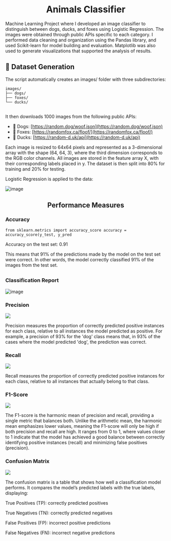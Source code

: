<h1 align="center">Animals Classifier</h1>

<p>Machine Learning Project where I developed an image classifier to distinguish between dogs, ducks, and foxes using Logistic Regression. The images were obtained through public APIs specific to each category. I performed data cleaning and organization using the Pandas library, and used Scikit-learn for model building and evaluation. Matplotlib was also used to generate visualizations that supported the analysis of results.</p>

<h2>📁 Dataset Generation</h2>

<p>The script automatically creates an images/ folder with three subdirectories:</p>
<code>images/
├── dogs/
├── foxes/
└── ducks/
</code>

##
It then downloads 1000 images from the following public APIs:

- 🐶 Dogs: [https://random.dog/woof.json](https://random.dog/woof.json)  
- 🦊 Foxes: [https://randomfox.ca/floof/](https://randomfox.ca/floof/)  
- 🦆 Ducks: [https://random-d.uk/api](https://random-d.uk/api)

Each image is resized to 64x64 pixels and represented as a 3-dimensional array with the shape (64, 64, 3), where the third dimension corresponds to the RGB color channels.
All images are stored in the feature array X, with their corresponding labels placed in y. The dataset is then split into 80% for training and 20% for testing.


Logistic Regression is applied to the data:

![image](https://github.com/user-attachments/assets/12673ded-9280-4683-89db-844208bb5740)

<h2 align="center">Performance Measures</h2>

<h3>Accuracy</h3>

<code>from sklearn.metrics import accuracy_score
accuracy = accuracy_score(y_test, y_pred</code>

Accuracy on the test set: 0.91

This means that 91% of the predictions made by the model on the test set were correct. In other words, the model correctly classified 91% of the images from the test set.

## 
<h3>Classification Report</h3>

![image](https://github.com/user-attachments/assets/b872d495-cc68-41e3-afe2-615233b114ce)

<h3>Precision</h3>
<img src="https://github.com/user-attachments/assets/683c6489-eaa3-459d-ab4e-6a26748b9bed"/>
<p>Precision measures the proportion of correctly predicted positive instances for each class, relative to all instances the model predicted as positive. For example, a precision of 93% for the 'dog' class means that, in 93% of the cases where the model predicted 'dog', the prediction was correct.</p>

<h3>Recall</h3>
<img src="https://github.com/user-attachments/assets/ee5dcbe9-5ea1-46d1-9249-8c832307ad75"/>
<p>Recall measures the proportion of correctly predicted positive instances for each class, relative to all instances that actually belong to that class.</p>

<h3>F1-Score</h3>
<img src="https://github.com/user-attachments/assets/54b73361-c44c-4f28-a4b0-3b28c1e93f59"/>

<p>The F1-score is the harmonic mean of precision and recall, providing a single metric that balances both. Unlike the arithmetic mean, the harmonic mean emphasizes lower values, meaning the F1-score will only be high if both precision and recall are high. It ranges from 0 to 1, where values closer to 1 indicate that the model has achieved a good balance between correctly identifying positive instances (recall) and minimizing false positives (precision).</p>

<h3>Confusion Matrix</h3>
<img src="https://github.com/user-attachments/assets/7560507f-6c9a-41f5-b408-4a6bddea332f"/>
<p>The confusion matrix is a table that shows how well a classification model performs. It compares the model’s predicted labels with the true labels, displaying:

True Positives (TP): correctly predicted positives

True Negatives (TN): correctly predicted negatives

False Positives (FP): incorrect positive predictions

False Negatives (FN): incorrect negative predictions






